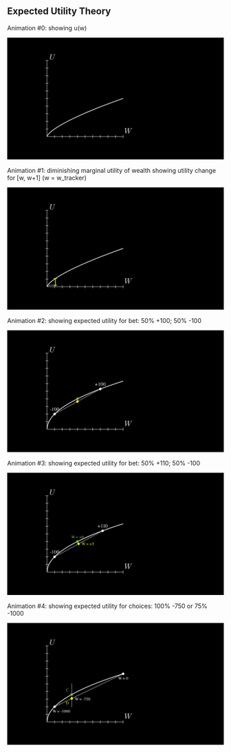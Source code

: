 ## Expected Utility Theory


Animation \#0: showing u(w)

![UtilityIntro-0](UtilityIntro.png)


Animation \#1: diminishing marginal utility of wealth showing utility change for [w, w+1] (w = w_tracker)

![UtilityIntro-1](UtilityIntro-1.gif)

Animation \#2: showing expected utility for bet: 50% +100; 50% -100

![UtilityIntro-2](UtilityIntro-2.png)

Animation \#3: showing expected utility for bet: 50% +110; 50% -100

![UtilityIntro-3](UtilityIntro-3.png)

Animation \#4: showing expected utility for choices: 100% -750 or 75% -1000

![UtilityIntro-4](UtilityIntro-4.png)


